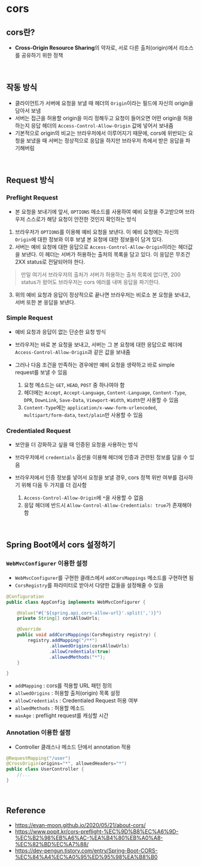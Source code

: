 # cors
## cors란?
* **Cross-Origin Resource Sharing**의 약자로, 서로 다른 출처(origin)에서 리소스를 공유하기 위한 정책

<br>

## 작동 방식
* 클라이언트가 서버에 요청을 보낼 때 헤더의 `Origin`이라는 필드에 자신의 origin을 담아서 보냄
* 서버는 접근을 허용할 origin을 미리 정해두고 요청이 들어오면 어떤 origin을 허용하는지 응답 헤더의 `Access-Control-Allow-Origin` 값에 넣어서 보내줌
* 기본적으로 origin의 비교는 브라우저에서 이루어지기 때문에, cors에 위반되는 요청을 보냈을 때 서버는 정상적으로 응답을 하지만 브라우저 측에서 받은 응답을 파기해버림

<br>

## Request 방식
### Preflight Request
* 본 요청을 보내기에 앞서, `OPTIONS` 메소드를 사용하여 예비 요청을 주고받으며 브라우저 스스로가 해당 요청이 안전한 것인지 확인하는 방식
1. 브라우저가 `OPTIONS`를 이용해 예비 요청을 보낸다. 이 예비 요청에는 자신의 `Origin`에 대한 정보와 이후 보낼 본 요청에 대한 정보들이 담겨 있다.
2. 서버는 예비 요청에 대한 응답으로  `Access-Control-Allow-Origin`이라는 헤더값을 보낸다. 이 헤더는 서버가 허용하는 출처의 목록을 담고 있다. 이 응답은 무조건 2XX status로 전달되어야 한다.
> 만일 여기서 브라우저의 출처가 서버가 허용하는 출처 목록에 없다면, 200 status가 왔어도 브라우저는 cors 에러를 내며 응답을 파기한다.
3. 위의 예비 요청과 응답이 정상적으로 끝나면 브라우저는 비로소 본 요청을 보내고, 서버 또한 본 응답을 보낸다.

### Simple Request
* 예비 요청과 응답이 없는 단순한 요청 방식
* 브라우저는 바로 본 요청을 보내고, 서버는 그 본 요청에 대한 응답으로 헤더에 `Access-Control-Allow-Origin`과 같은 값을 보내줌
* 그러나 다음 조건을 만족하는 경우에만 예비 요청을 생략하고 바로 simple request를 보낼 수 있음

  1. 요청 메소드는 `GET`, `HEAD`, `POST` 중 하나여야 함
  2. 헤더에는 `Accept`, `Accept-Language`, `Content-Language`, `Content-Type`, `DPR`, `DownLink`, `Save-Data`, `Viewport-Width`, `Width`만 사용할 수 있음
  3. `Content-Type`에는 `application/x-www-form-urlencoded`, `multipart/form-data`, `text/plain`만 사용할 수 있음

### Credentialed Request
* 보안을 더 강화하고 싶을 때 인증된 요청을 사용하는 방식
* 브라우저에서 `credentials` 옵션을 이용해 헤더에 인증과 관련된 정보를 담을 수 있음
* 브라우저에서 인증 정보를 넣어서 요청을 보낼 경우, cors 정책 위반 여부를 검사하기 위해 다음 두 가지를 더 검사함

  1. `Access-Control-Allow-Origin`에 `*`을 사용할 수 없음
  2. 응답 헤더에 반드시 `Allow-Control-Allow-Credentials: true`가 존재해야 함

<br>

## Spring Boot에서 cors 설정하기
### `WebMvcConfigurer` 이용한 설정
* `WebMvcConfigurer`를 구현한 클래스에서 `addCorsMappings` 메소드를 구현하면 됨
* `CorsRegistry`를 파라미터로 받아서 다양한 값들을 설정해줄 수 있음
```java
@Configuration
public class AppConfig implements WebMvcConfigurer {

    @Value("#{'${spring.api.cors-allow-url}'.split(',')}")
    private String[] corsAllowUrls;

    @Override
    public void addCorsMappings(CorsRegistry registry) {
        registry.addMapping("/**")
                .allowedOrigins(corsAllowUrls)
                .allowCredentials(true)
                .allowedMethods("*");
    }

}
```
* `addMapping` : cors를 적용할 URL 패턴 정의
* `allwedOrigins` : 허용할 출처(origin) 목록 설정
* `allowCredentials` : Credentialed Request 허용 여부
* `allwedMethods` : 허용할 메소드
* `maxAge` : preflight request를 캐싱할 시간

### Annotation 이용한 설정
* Controller 클래스나 메소드 단에서 annotation 적용
```java
@RequestMapping("/user")
@CrossOrigin(origins="*", allowedHeaders="*")
public class UserController {
    //...
}
```

<br>

## Reference
* <https://evan-moon.github.io/2020/05/21/about-cors/>
* <https://www.popit.kr/cors-preflight-%EC%9D%B8%EC%A6%9D-%EC%B2%98%EB%A6%AC-%EA%B4%80%EB%A0%A8-%EC%82%BD%EC%A7%88/>
* <https://dev-pengun.tistory.com/entry/Spring-Boot-CORS-%EC%84%A4%EC%A0%95%ED%95%98%EA%B8%B0>